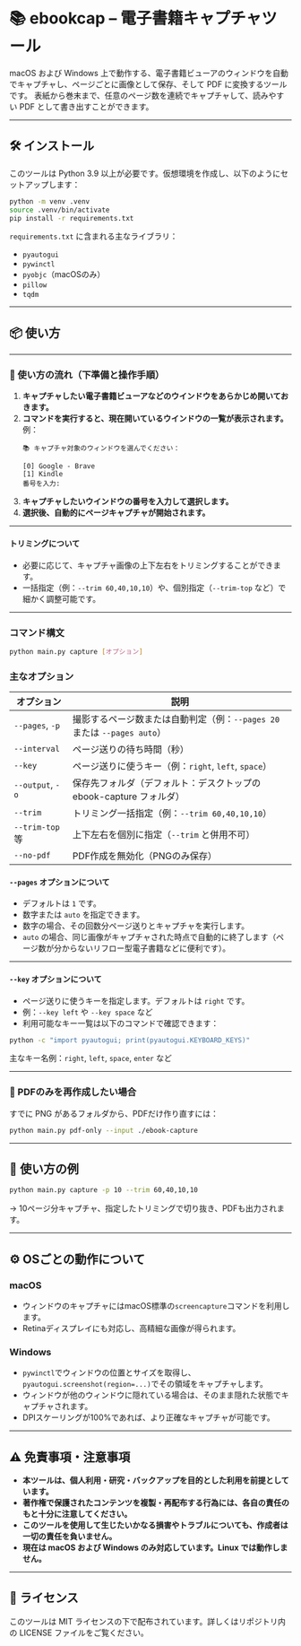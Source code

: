 # 📚 ebookcap – 電子書籍キャプチャツール

macOS および Windows 上で動作する、電子書籍ビューアのウィンドウを自動でキャプチャし、ページごとに画像として保存、そして PDF に変換するツールです。
表紙から巻末まで、任意のページ数を連続でキャプチャして、読みやすい PDF として書き出すことができます。

---

## 🛠 インストール

このツールは Python 3.9 以上が必要です。仮想環境を作成し、以下のようにセットアップします：

```bash
python -m venv .venv
source .venv/bin/activate
pip install -r requirements.txt
```

`requirements.txt` に含まれる主なライブラリ：

* `pyautogui`
* `pywinctl`
* `pyobjc`（macOSのみ）
* `pillow`
* `tqdm`

---

## 📦 使い方

---

### 📝 使い方の流れ（下準備と操作手順）

1. **キャプチャしたい電子書籍ビューアなどのウインドウをあらかじめ開いておきます。**
2. **コマンドを実行すると、現在開いているウインドウの一覧が表示されます。**
   例：
   ```
   📚 キャプチャ対象のウィンドウを選んでください：

   [0] Google - Brave
   [1] Kindle
   番号を入力:
   ```
3. **キャプチャしたいウインドウの番号を入力して選択します。**
4. **選択後、自動的にページキャプチャが開始されます。**

---

#### トリミングについて

- 必要に応じて、キャプチャ画像の上下左右をトリミングすることができます。
- 一括指定（例：`--trim 60,40,10,10`）や、個別指定（`--trim-top` など）で細かく調整可能です。

---

### コマンド構文

```bash
python main.py capture [オプション]
```

### 主なオプション

| オプション            | 説明                                     |
| ---------------- | -------------------------------------- |
| `--pages`, `-p`  | 撮影するページ数または自動判定（例：`--pages 20` または `--pages auto`） |
| `--interval`     | ページ送りの待ち時間（秒）                          |
| `--key`          | ページ送りに使うキー（例：`right`, `left`, `space`） |
| `--output`, `-o` | 保存先フォルダ（デフォルト：デスクトップの ebook-capture フォルダ）                  |
| `--trim`         | トリミング一括指定（例：`--trim 60,40,10,10`）      |
| `--trim-top` 等   | 上下左右を個別に指定（`--trim` と併用不可）             |
| `--no-pdf`       | PDF作成を無効化（PNGのみ保存）                     |

#### `--pages` オプションについて

- デフォルトは `1` です。
- 数字または `auto` を指定できます。
- 数字の場合、その回数分ページ送りとキャプチャを実行します。
- `auto` の場合、同じ画像がキャプチャされた時点で自動的に終了します（ページ数が分からないリフロー型電子書籍などに便利です）。

---

#### `--key` オプションについて

- ページ送りに使うキーを指定します。デフォルトは `right` です。
- 例：`--key left` や `--key space` など
- 利用可能なキー一覧は以下のコマンドで確認できます：

```bash
python -c "import pyautogui; print(pyautogui.KEYBOARD_KEYS)"
```

主なキー名例：`right`, `left`, `space`, `enter` など

---

### 📄 PDFのみを再作成したい場合

すでに PNG があるフォルダから、PDFだけ作り直すには：

```bash
python main.py pdf-only --input ./ebook-capture
```

---

## 🧷 使い方の例

```bash
python main.py capture -p 10 --trim 60,40,10,10
```

→ 10ページ分キャプチャ、指定したトリミングで切り抜き、PDFも出力されます。

---

## ⚙️ OSごとの動作について

### macOS
- ウィンドウのキャプチャにはmacOS標準の`screencapture`コマンドを利用します。
- Retinaディスプレイにも対応し、高精細な画像が得られます。

### Windows
- `pywinctl`でウィンドウの位置とサイズを取得し、`pyautogui.screenshot(region=...)`でその領域をキャプチャします。
- ウィンドウが他のウィンドウに隠れている場合は、そのまま隠れた状態でキャプチャされます。
- DPIスケーリングが100%であれば、より正確なキャプチャが可能です。

---

## ⚠️ 免責事項・注意事項

* **本ツールは、個人利用・研究・バックアップを目的とした利用を前提としています。**
* **著作権で保護されたコンテンツを複製・再配布する行為には、各自の責任のもと十分に注意してください。**
* **このツールを使用して生じたいかなる損害やトラブルについても、作成者は一切の責任を負いません。**
* **現在は macOS および Windows のみ対応しています。Linux では動作しません。**

---

## 💬 ライセンス

このツールは MIT ライセンスの下で配布されています。詳しくはリポジトリ内の LICENSE ファイルをご覧ください。
